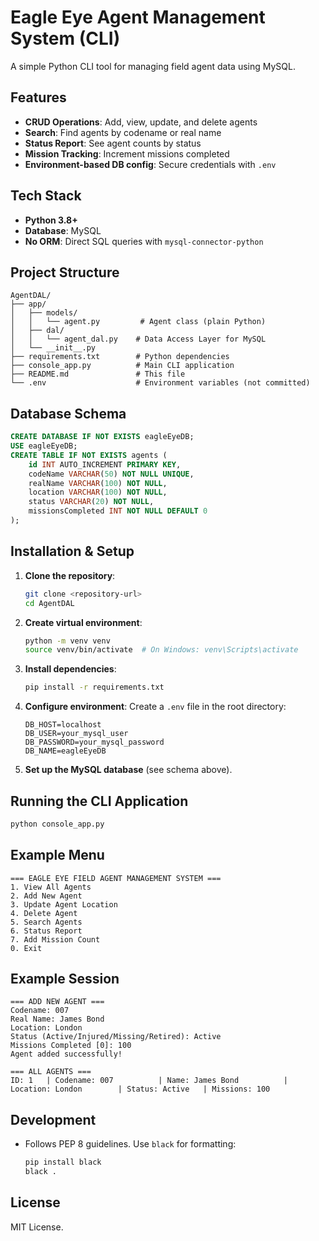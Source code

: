 # Eagle Eye Agent Management System (CLI)

A simple Python CLI tool for managing field agent data using MySQL.

## Features

- **CRUD Operations**: Add, view, update, and delete agents
- **Search**: Find agents by codename or real name
- **Status Report**: See agent counts by status
- **Mission Tracking**: Increment missions completed
- **Environment-based DB config**: Secure credentials with `.env`

## Tech Stack

- **Python 3.8+**
- **Database**: MySQL
- **No ORM**: Direct SQL queries with `mysql-connector-python`

## Project Structure

```
AgentDAL/
├── app/
│   ├── models/
│   │   └── agent.py         # Agent class (plain Python)
│   ├── dal/
│   │   └── agent_dal.py    # Data Access Layer for MySQL
│   └── __init__.py
├── requirements.txt        # Python dependencies
├── console_app.py          # Main CLI application
├── README.md               # This file
└── .env                    # Environment variables (not committed)
```

## Database Schema

```sql
CREATE DATABASE IF NOT EXISTS eagleEyeDB;
USE eagleEyeDB;
CREATE TABLE IF NOT EXISTS agents (
    id INT AUTO_INCREMENT PRIMARY KEY,
    codeName VARCHAR(50) NOT NULL UNIQUE,
    realName VARCHAR(100) NOT NULL,
    location VARCHAR(100) NOT NULL,
    status VARCHAR(20) NOT NULL,
    missionsCompleted INT NOT NULL DEFAULT 0
);
```

## Installation & Setup

1. **Clone the repository**:
   ```bash
   git clone <repository-url>
   cd AgentDAL
   ```
2. **Create virtual environment**:
   ```bash
   python -m venv venv
   source venv/bin/activate  # On Windows: venv\Scripts\activate
   ```
3. **Install dependencies**:
   ```bash
   pip install -r requirements.txt
   ```
4. **Configure environment**:
   Create a `.env` file in the root directory:
   ```env
   DB_HOST=localhost
   DB_USER=your_mysql_user
   DB_PASSWORD=your_mysql_password
   DB_NAME=eagleEyeDB
   ```
5. **Set up the MySQL database** (see schema above).

## Running the CLI Application

```bash
python console_app.py
```

## Example Menu
```
=== EAGLE EYE FIELD AGENT MANAGEMENT SYSTEM ===
1. View All Agents
2. Add New Agent
3. Update Agent Location
4. Delete Agent
5. Search Agents
6. Status Report
7. Add Mission Count
0. Exit
```

## Example Session
```
=== ADD NEW AGENT ===
Codename: 007
Real Name: James Bond
Location: London
Status (Active/Injured/Missing/Retired): Active
Missions Completed [0]: 100
Agent added successfully!

=== ALL AGENTS ===
ID: 1   | Codename: 007          | Name: James Bond          | Location: London        | Status: Active   | Missions: 100
```

## Development
- Follows PEP 8 guidelines. Use `black` for formatting:
  ```bash
  pip install black
  black .
  ```

## License
MIT License. 